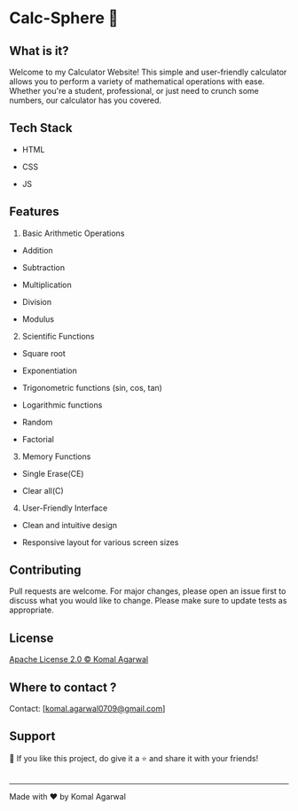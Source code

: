 # Calc-Sphere 🧮 
## What is it?

Welcome to my Calculator Website! This simple and user-friendly calculator allows you to perform a variety of mathematical operations with ease. Whether you're a student, professional, or just need to crunch some numbers, our calculator has you covered.

## Tech Stack

- HTML

- CSS

- JS

## Features

1) Basic Arithmetic Operations
   
- Addition

- Subtraction
  
- Multiplication
  
- Division

- Modulus
 
2) Scientific Functions

 - Square root
 
 - Exponentiation
 
 - Trigonometric functions (sin, cos, tan)
 
 - Logarithmic functions

 - Random

 - Factorial
 
3) Memory Functions

 - Single Erase(CE)

 - Clear all(C)
 
4) User-Friendly Interface
   
 - Clean and intuitive design
 
 - Responsive layout for various screen sizes


## Contributing
 Pull requests are welcome. For major changes, please open an issue first to discuss what you would like to change. 
Please make sure to update tests as appropriate.

## License
<a href="https://github.com/komal-agarwal5/Calc-Sphere/blob/main/LICENSE">Apache License 2.0  © Komal Agarwal </a>

## Where to contact ?
Contact: [komal.agarwal0709@gmail.com]

## Support

💙 If you like this project, do give it a ⭐ and share it with your friends!<br><br>

---

Made with ❤️ by Komal Agarwal <br><br>
